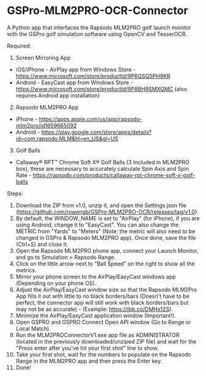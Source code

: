 # GSPro-MLM2PRO-OCR-Connector
A Python app that interfaces the Rapsodo MLM2PRO golf launch monitor with the GSPro golf simulation software using OpenCV and TesserOCR.

Required:

1. Screen Mirroring App
  - iOS/iPhone - AirPlay app from Windows Store - https://www.microsoft.com/store/productId/9P6QSQ5PH9KR
  - Android - EasyCast app from Windows Store - https://www.microsoft.com/store/productId/9P8BH9SMXQMC (also requires Android app installation)

2. Rapsodo MLM2PRO App
  - iPhone - https://apps.apple.com/us/app/rapsodo-mlm2pro/id1659665092
  - Android - https://play.google.com/store/apps/details?id=com.rapsodo.MLM&hl=en_US&gl=US

3. Golf Balls
- Callaway® RPT™ Chrome Soft X® Golf Balls (3 Included in MLM2PRO box), these are necessary to accurately calculate Spin Axis and Spin Rate - https://rapsodo.com/products/callaway-rpt-chrome-soft-x-golf-balls

Steps:

1. Download the ZIP from v1.0, unzip it, and open the Settings.json file (https://github.com/rowengb/GSPro-MLM2PRO-OCR/releases/tag/v1.0).
2. By default, the WINDOW_NAME is set to "AirPlay" (for iPhone), if you are using Android, change it to "EasyCast". You can also change the METRIC from "Yards" to "Meters" (Note: the metric will also need to be changed in GSPro & Rapsodo MLM2PRO app). Once done, save the file (Ctrl+S) and close it.
3. Open the Rapsodo MLM2PRO phone app, connect your Launch Monitor, and go to Simulation > Rapsodo Range.
4. Click on the little arrow next to "Ball Speed" on the right to show all the metrics.
5. Mirror your phone screen to the AirPlay/EasyCast windows app (Depending on your phone OS).
6. Adjust the AirPlay/EasyCast window size so that the Rapsodo MLM2Pro App fills it out with little to no black borders/bars (Doesn't have to be perfect, the connector app will still work with black borders/bars but may not be as accurate) - (Example: https://ibb.co/DMHx12S).
7. Minimize the AirPlay/EasyCast application window (Important!).
8. Open GSPRO and GSPRO Connect Open API window (Go to Range or Local Match).
10. Run the MLM2PROConnectorV1.exe app file as ADMINISTRATOR (located in the previously downloaded/unziped ZIP file) and wait for the "Press enter after you've hit your first shot" line to show.
11. Take your first shot, wait for the numbers to populate on the Rapsodo Range in the MLM2PRO app and then press the Enter key.
12. Done!
